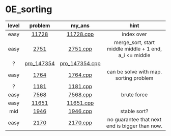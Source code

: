 # 0E_sorting
| level | problem | my_ans | hint |
| :--: | :--: | :--: | :--: |
| easy | [11728](https://www.acmicpc.net/problem/11728) | [11728.cpp](./11728/11728.cpp) | index over |
| easy | [2751](https://www.acmicpc.net/problem/2751) | [2751.cpp](./2751/2751.cpp) | merge_sort, start middle middle + 1 end, a_i <= middle |
| ? | [pro_147354](https://www.acmicpc.net/problem/pro_147354) | [pro_147354.cpp](./pro_147354/pro_147354.cpp) |  |
| easy | [1764](https://www.acmicpc.net/problem/1764) | [1764.cpp](./1764/1764.cpp) | can be solve with map. sorting problem |
| ? | [1181](https://www.acmicpc.net/problem/1181) | [1181.cpp](./1181/1181.cpp) |  |
| easy | [7568](https://www.acmicpc.net/problem/7568) | [7568.cpp](./7568/7568.cpp) | brute force |
| easy | [11651](https://www.acmicpc.net/problem/11651) | [11651.cpp](./11651/11651.cpp) |  |
| mid | [1946](https://www.acmicpc.net/problem/1946) | [1946.cpp](./1946/1946.cpp) | stable sort? |
| easy | [2170](https://www.acmicpc.net/problem/2170) | [2170.cpp](./2170/2170.cpp) | no guarantee that next end is bigger than now. |

